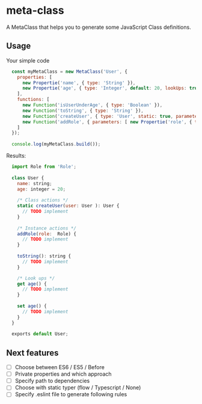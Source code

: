 # meta-class
A MetaClass that helps you to generate some JavaScript Class definitions.

## Usage

Your simple code

```javascript
  const myMetaClass = new MetaClass('User', {
    properties: [
      new Propertie('name', { type: 'String' }),
      new Propertie('age', { type: 'Integer', default: 20, lookUps: true }),
    ],
    functions: [
      new Function('isUserUnderAge', { type: 'Boolean' }),
      new Function('toString', { type: 'String' }),
      new Function('createUser', { type: 'User', static: true, parameters: [ new Propertie('user', { type: 'User' }) ] } ),
      new Function('addRole', { parameters: [ new Propertie('role', { type: 'Role' }) ] } )
    ]
  });
  
  console.log(myMetaClass.build());
```

Results:

```javascript
  import Role from 'Role';
  
  class User {
    name: string;
    age: integer = 20;
    
    /* Class actions */
    static createUser(user: User ): User {
      // TODO implement
    }
    
    /* Instance actions */
    addRole(role:  Role) {
      // TODO implement
    }
    
    toString(): string {
      // TODO implement
    }

    /* Look ups */
    get age() {
      // TODO implement
    }
    
    set age() {
      // TODO implement
    }
  }
  
  exports default User;
```

## Next features
- [ ] Choose between ES6 / ES5 / Before
- [ ] Private properties and which approach
- [ ] Specify path to dependencies
- [ ] Choose with static typer (flow / Typescript / None)
- [ ] Specify .eslint file to generate following rules
